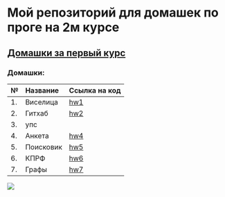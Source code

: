 
# Мой репозиторий для домашек по проге на 2м курсе
## [Домашки за первый курс](https://github.com/victoriassazonova/homework_hse)
### Домашки:

№|Название|Ссылка на код
---|:---|:---
1.|Виселица|[hw1](https://github.com/victoriassazonova/proga_2018/tree/master/hw1)
2.|Гитхаб|[hw2](https://github.com/victoriassazonova/proga_2018/tree/master/hw2)
3.|упс|
4.|Анкета|[hw4](https://github.com/victoriassazonova/proga_2018/tree/master/hw4)
5.|Поисковик|[hw5](https://github.com/victoriassazonova/proga_2018/tree/master/hw5)
6.|КПРФ|[hw6](https://github.com/victoriassazonova/proga_2018/tree/master/hw6)
7.|Графы|[hw7](https://github.com/victoriassazonova/proga_2018/tree/master/hw7_graphs)

![](https://media1.tenor.com/images/6797726ed7f8c01bccae4d401070fb7d/tenor.gif?itemid=10982646)
